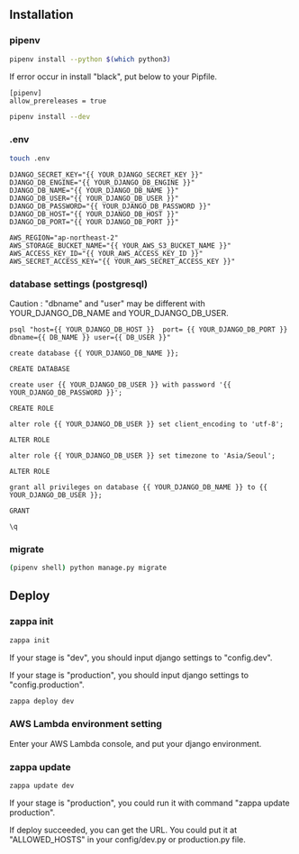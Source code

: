 ## Installation

### pipenv

```bash
pipenv install --python $(which python3) 
```

If error occur in install "black", put below to your Pipfile.

```
[pipenv]
allow_prereleases = true
```

```bash
pipenv install --dev
```

### .env

```bash
touch .env
```

```
DJANGO_SECRET_KEY="{{ YOUR_DJANGO_SECRET_KEY }}"
DJANGO_DB_ENGINE="{{ YOUR_DJANGO_DB_ENGINE }}"
DJANGO_DB_NAME="{{ YOUR_DJANGO_DB_NAME }}"
DJANGO_DB_USER="{{ YOUR_DJANGO_DB_USER }}"
DJANGO_DB_PASSWORD="{{ YOUR_DJANGO_DB_PASSWORD }}"
DJANGO_DB_HOST="{{ YOUR_DJANGO_DB_HOST }}"
DJANGO_DB_PORT="{{ YOUR DJANGO_DB_PORT }}"

AWS_REGION="ap-northeast-2"
AWS_STORAGE_BUCKET_NAME="{{ YOUR_AWS_S3_BUCKET_NAME }}"
AWS_ACCESS_KEY_ID="{{ YOUR_AWS_ACCESS_KEY_ID }}"
AWS_SECRET_ACCESS_KEY="{{ YOUR_AWS_SECRET_ACCESS_KEY }}"
```

### database settings (postgresql)

Caution : "dbname" and "user" may be different with YOUR_DJANGO_DB_NAME and YOUR_DJANGO_DB_USER.

```
psql "host={{ YOUR_DJANGO_DB_HOST }}  port= {{ YOUR_DJANGO_DB_PORT }} dbname={{ DB_NAME }} user={{ DB_USER }}"
```

```
create database {{ YOUR_DJANGO_DB_NAME }};

CREATE DATABASE

create user {{ YOUR_DJANGO_DB_USER }} with password '{{ YOUR_DJANGO_DB_PASSWORD }}';

CREATE ROLE

alter role {{ YOUR_DJANGO_DB_USER }} set client_encoding to 'utf-8';

ALTER ROLE

alter role {{ YOUR_DJANGO_DB_USER }} set timezone to 'Asia/Seoul';

ALTER ROLE

grant all privileges on database {{ YOUR_DJANGO_DB_NAME }} to {{ YOUR_DJANGO_DB_USER }};

GRANT

\q
```

### migrate

```bash
(pipenv shell) python manage.py migrate
```


## Deploy

### zappa init

```bash
zappa init
```

If your stage is "dev", you should input django settings to "config.dev".

If your stage is "production", you should input django settings to "config.production".

```bash
zappa deploy dev
```

### AWS Lambda environment setting

Enter your AWS Lambda console, and put your django environment.

### zappa update

```bash
zappa update dev
```

If your stage is "production", you could run it with command "zappa update production".

If deploy succeeded, you can get the URL. You could put it at "ALLOWED_HOSTS" in your config/dev.py or production.py file.
